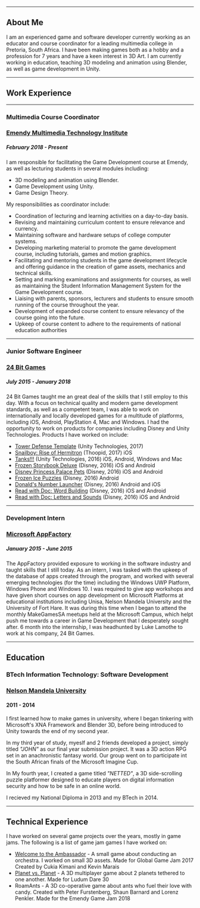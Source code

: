 ***
## About Me

I am an experienced game and software developer currently working as an educator and course coordinator for a leading multimedia college in Pretoria, South Africa. I have been making games both as a hobby and a profession for 7 years and have a keen interest in 3D Art.
I am currently working in education, teaching 3D modeling and animation using Blender, as well as game development in Unity. 

***

## Work Experience

***

### Multimedia Course Coordinator
### [Emendy Multimedia Technology Institute](https://emendy.co.za/)
##### February 2018 - Present
I am responsible for facilitating the Game Development course at Emendy, as well as lecturing students in several modules including:
- 3D modeling and animation using Blender. 
- Game Development using Unity. 
- Game Design Theory. 

My responsibilities as coordinator include:
- Coordination of lecturing and learning activities on a day-to-day basis. 
- Revising and maintaining curriculum content to ensure relevance and currency. 
- Maintaining software and hardware setups of college computer systems. 
- Developing marketing material to promote the game development course, including tutorials, games and motion graphics. 
- Facilitating and mentoring students in the game development lifecycle and offering guidance in the creation of game assets, mechanics and technical skills. 
- Setting and marking examinations and assignments for courses, as well as maintaining the Student Information Management System for the Game Development course. 
- Liaising with parents, sponsors, lecturers and students to ensure smooth running of the course throughout the year. 
- Development of expanded course content to ensure relevancy of the course going into the future. 
- Upkeep of course content to adhere to the requirements of national education authorities

***

### Junior Software Engineer
### [24 Bit Games](http://24bitgames.com/)
##### July 2015 - January 2018
24 Bit Games taught me an great deal of the skills that I still employ to this day. 
With a focus on technical quality and modern game development standards, as well as a competent team, I was able to work on internationally and locally developed games for a multitude of platforms, including iOS, Android, PlayStation 4, Mac and Windows. 
I had the opportunity to work on products for companies including Disney and Unity Technologies. 
Products I have worked on include:
- [Tower Defense Template](https://unity3d.com/learn/tutorials/s/tower-defense-template) (Unity Technologies, 2017)
- [Snailboy: Rise of Hermitron](http://snailboygame.com/) (Thoopid, 2017) iOS
- [Tanks!!!](https://assetstore.unity.com/packages/essentials/tutorial-projects/tanks-reference-project-80165) (Unity Technologies, 2016) iOS, Android, Windows and Mac
- [Frozen Storybook Deluxe](http://24bitgames.com/portfolio/frozen-storybook-deluxe/) (Disney, 2016) iOS and Android
- [Disney Princess Palace Pets](http://24bitgames.com/portfolio/disney-princess-palace-pets/) (Disney, 2016) iOS and Android
- [Frozen Ice Puzzles](http://24bitgames.com/portfolio/frozen-ice-puzzles/) (Disney, 2016) Android
- [Donald's Number Launcher](http://24bitgames.com/portfolio/donalds-number-launcher/) (Disney, 2016) Android and iOS
- [Read with Doc: Word Building](http://24bitgames.com/portfolio/read-with-doc-mcstuffins-2/) (Disney, 2016) iOS and Android
- [Read with Doc: Letters and Sounds](http://24bitgames.com/portfolio/read-with-doc-mcstuffins/) (Disney, 2016) iOS and Android

***

### Development Intern
### [Microsoft AppFactory](https://www.microsoft.com/africa/4afrika/appfactory.aspx)
##### January 2015 - June 2015
The AppFactory provided exposure to working in the software industry and taught skills that I still today. As an intern, I was tasked with the upkeep of the database of apps created through the program, and worked with several emerging technologies (for the time) including the Windows UWP Platform, Windows Phone and Windows 10.
I was required to give app workshops and have given short courses on app development on Microsoft Platforms at educational institutions including Unisa, Nelson Mandela University and the University of Fort Hare.
It was during this time when I began to attend the monthly MakeGamesSA meetups held at the Microsoft Campus, which helpt push me towards a career in Game Development that I desperately sought after. 6 month into the internship, I was headhunted by Luke Lamothe to work at his company, 24 Bit Games.

***

## Education
### BTech Information Technology: Software Development
### [Nelson Mandela University](https://www.mandela.ac.za/)
#### 2011 - 2014
I first learned how to make games in university, where I began tinkering with Microsoft's XNA Framework and Blender 3D, before being introduced to Unity towards the end of my second year. 

In my third year of study, myeslf and 2 friends developed a project, simply titled _"JOHN"_ as our final year submission project. It was a 3D action RPG set in an anachronistic fantasy world. Our group went on to participate int the South African finals of the Microsoft Imagine Cup.

In My fourth year, I created a game titled _"NETTED"_, a 3D side-scrolling puzzle platformer designed to educate players on digital information security and how to be safe in an online world.

I recieved my National Diploma in 2013 and my BTech in 2014.

***

## Technical Experience
I have worked on several game projects over the years, mostly in game jams. The following is a list of game jam games I have worked on:
- [Welcome to the Ambassador](https://globalgamejam.org/2017/games/welcome-ambassador) - A small game about conducting an orchestra. I worked on small 3D assets. 
Made for Global Game Jam 2017
Created by Cukia Kimani and Kevin Marais
- [Planet vs. Planet](https://bighairgames.itch.io/planet-vs-planet) - A 3D multiplayer game about 2 planets tethered to one another. 
Made for Ludum Dare 30
- RoamAnts - A 3D co-operative game about ants who fuel their love with candy. Created with Peter Furstenberg, Shaun Barnard and Lorenz Penkler. 
Made for the Emendy Game Jam 2018